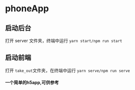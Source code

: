 # phoneApp
## 启动后台
打开 server 文件夹，终端中运行 `yarn start/npm run start`
## 启动前端
打开 `take_out`文件夹，在终端中运行 `yarn serve/npm run serve`

#### 一个简单的h5app,可供参考
